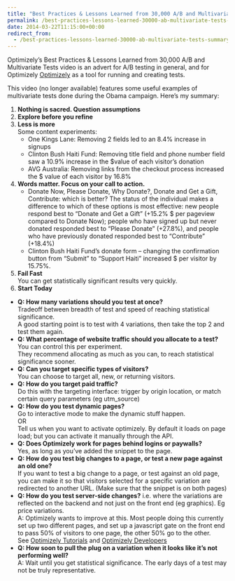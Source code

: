 ```yaml
---
title: "Best Practices & Lessons Learned from 30,000 A/B and Multivariate Tests – summary of Optimizely’s video"
permalink: /best-practices-lessons-learned-30000-ab-multivariate-tests-summary-optimizely-video
date: 2014-03-22T11:15:00+00:00
redirect_from:
  - /best-practices-lessons-learned-30000-ab-multivariate-tests-summary-optimizely-video/
---
```


Optimizely’s Best Practices & Lessons Learned from 30,000 A/B and Multivariate Tests video is an advert for A/B testing in general, and for Optimizely [Optimizely](https://www.optimizely.com/) as a tool for running and creating tests.

This video (no longer available) features some useful examples of multivariate tests done during the Obama campaign. Here’s my summary:

1. **Nothing is sacred. Question assumptions**
2. **Explore before you refine**
3. **Less is more**  
   Some content experiments:  
   - One Kings Lane: Removing 2 fields led to an 8.4% increase in signups
   - Clinton Bush Haiti Fund: Removing title field and phone number field saw a 10.9% increase in the $value of each visitor’s donation
   - AVG Australia: Removing links from the checkout process increased the $ value of each visitor by 16.8%
4. **Words matter. Focus on your call to action.**  
   - Donate Now, Please Donate, Why Donate?, Donate and Get a Gift, Contribute: which is better? The status of the individual makes a difference to which of these options is most effective: new people respond best to “Donate and Get a Gift” (+15.2% $ per pageview compared to Donate Now); people who have signed up but never donated responded best to “Please Donate” (+27.8%), and people who have previously donated responded best to “Contribute” (+18.4%)
   - Clinton Bush Haiti Fund’s donate form – changing the confirmation button from “Submit” to “Support Haiti” increased $ per visitor by 15.75%.
5. **Fail Fast**  
   You can get statistically significant results very quickly.
6. **Start Today**

- **Q: How many variations should you test at once?**  
  Tradeoff between breadth of test and speed of reaching statistical significance.  
  A good starting point is to test with 4 variations, then take the top 2 and test them again.
- **Q: What percentage of website traffic should you allocate to a test?**  
  You can control this per experiment.  
  They recommend allocating as much as you can, to reach statistical significance sooner.
- **Q: Can you target specific types of visitors?**  
  You can choose to target all, new, or returning visitors.
- **Q: How do you target paid traffic?**  
  Do this with the targeting interface: trigger by origin location, or match certain query parameters (eg utm_source)
- **Q: How do you test dynamic pages?**  
  Go to interactive mode to make the dynamic stuff happen.  
  OR  
  Tell us when you want to activate optimizely. By default it loads on page load; but you can activate it manually through the API.
- **Q: Does Optimizely work for pages behind logins or paywalls?**  
  Yes, as long as you’ve added the snippet to the page.
- **Q: How do you test big changes to a page, or test a new page against an old one?**  
  If you want to test a big change to a page, or test against an old page, you can make it so that visitors selected for a specific variation are redirected to another URL. (Make sure that the snippet is on both pages)
- **Q: How do you test server-side changes?** i.e. where the variations are reflected on the backend and not just on the front end (eg graphics). Eg price variations.  
  A: Optimizely wants to improve at this. Most people doing this currently set up two different pages, and set up a javascript gate on the front end to pass 50% of visitors to one page, the other 50% go to the other.  
  See [Optimizely Tutorials](https://www.optimizely.com/docs/tutorials) and [Optimizely Developers](http://developers.optimizely.com/javascript/)
- **Q: How soon to pull the plug on a variation when it looks like it’s not performing well?**  
  A: Wait until you get statistical significance. The early days of a test may not be truly representative.